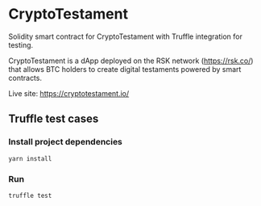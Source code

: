# CryptoTestament
Solidity smart contract for CryptoTestament with Truffle integration for testing.

CryptoTestament is a dApp deployed on the RSK network (https://rsk.co/) that allows BTC holders to create digital testaments powered by smart contracts.

Live site: https://cryptotestament.io/


## Truffle test cases

### Install project dependencies

`yarn install`

### Run

`truffle test`

